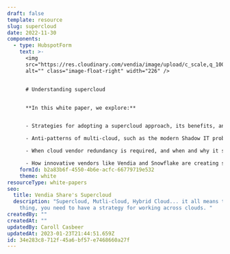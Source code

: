 ```yaml
---
draft: false
template: resource
slug: supercloud
date: 2022-11-30
components:
  - type: HubspotForm
    text: >-
      <img
      src="https://res.cloudinary.com/vendia/image/upload/c_scale,q_100,w_500/f_auto,q_90/v1669912270/blockchain_jqtj4r.webp"
      alt="" class="image-float-right" width="226" />


      # Understanding supercloud


      **In this white paper, we explore:**


      - Strategies for adopting a supercloud approach, its benefits, and its challenges.

      - Anti-patterns of multi-cloud, such as the modern Shadow IT problem of "accidental multi-cloud" and "commodity cloning".

      - When cloud vendor redundancy is required, and when and why it should be avoided.

      - How innovative vendors like Vendia and Snowflake are creating solutions that enable companies to create enterprise-grade solutions without the historical challenges of paying for on-prem data centers, managing servers, or learning Kubernetes.
    formId: b2a83b6f-4550-4b6e-acfc-66779719e532
    theme: white
resourceType: white-papers
seo:
  title: Vendia Share's Supercloud
  description: "Supercloud, Mutli-cloud, Hybrid Cloud... it all means the same
    thing, you need to have a strategy for working across clouds. "
createdBy: ""
createdAt: ""
updatedBy: Caroll Casbeer
updatedAt: 2023-01-23T21:44:51.659Z
id: 34e283c8-712f-45a6-bf57-e7468660a27f
---
```

